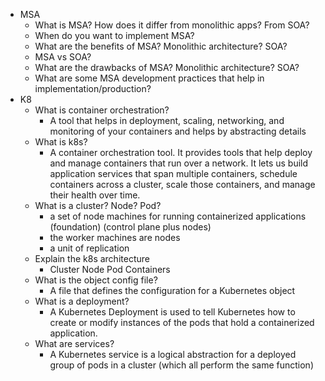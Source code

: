 * MSA
    * What is MSA? How does it differ from monolithic apps? From SOA? 
    * When do you want to implement MSA?
    *  What are the benefits of MSA? Monolithic architecture? SOA? 
    * MSA vs SOA?
    * What are the drawbacks of MSA? Monolithic architecture? SOA?
    * What are some MSA development practices that help in implementation/production?
* K8
    * What is container orchestration? 
        * A tool that helps in  deployment, scaling, networking, and monitoring of your containers and helps by abstracting details
    * What is k8s? 
        * A container orchestration tool. It provides tools that help deploy and manage containers that run over a network.  It lets us build application services that span multiple containers, schedule containers across a cluster, scale those containers, and manage their health over time.  
    * What is a cluster? Node? Pod? 
        * a set of node machines for running containerized applications (foundation) (control plane plus nodes)
        * the worker machines are nodes
        * a unit of replication
    * Explain the k8s architecture 
        * Cluster Node Pod Containers
    * What is the object config file?
        * A file that defines the configuration for a Kubernetes object
    * What is a deployment?
       * A Kubernetes Deployment is used to tell Kubernetes how to create or modify instances of the pods that hold a containerized application.
    * What are services?
        * A Kubernetes service is a logical abstraction for a deployed group of pods in a cluster (which all perform the same function)